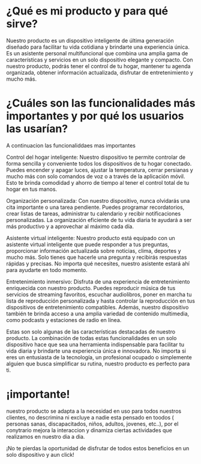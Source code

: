 # ¿Qué es mi producto y para qué sirve?

Nuestro producto es un dispositivo inteligente de última generación diseñado para facilitar tu vida cotidiana y brindarte una experiencia única. Es un asistente personal multifuncional que combina una amplia gama de características y servicios en un solo dispositivo elegante y compacto. Con nuestro producto, podrás tener el control de tu hogar, mantener tu agenda organizada, obtener información actualizada, disfrutar de entretenimiento y mucho más.

# ¿Cuáles son las funcionalidades más importantes y por qué los usuarios las usarían?

 A continuacion las funcionaliddaes mas importantes 

Control del hogar inteligente: Nuestro dispositivo te permite controlar de forma sencilla y conveniente todos los dispositivos de tu hogar conectado. Puedes encender y apagar luces, ajustar la temperatura, cerrar persianas y mucho más con solo comandos de voz o a través de la aplicación móvil. Esto te brinda comodidad y ahorro de tiempo al tener el control total de tu hogar en tus manos.

Organización personalizada: Con nuestro dispositivo, nunca olvidarás una cita importante o una tarea pendiente. Puedes programar recordatorios, crear listas de tareas, administrar tu calendario y recibir notificaciones personalizadas. La organización eficiente de tu vida diaria te ayudará a ser más productivo y a aprovechar al máximo cada día.

Asistente virtual inteligente: Nuestro producto está equipado con un asistente virtual inteligente que puede responder a tus preguntas, proporcionar información actualizada sobre noticias, clima, deportes y mucho más. Solo tienes que hacerle una pregunta y recibirás respuestas rápidas y precisas. No importa qué necesites, nuestro asistente estará ahí para ayudarte en todo momento.

Entretenimiento inmersivo: Disfruta de una experiencia de entretenimiento enriquecida con nuestro producto. Puedes reproducir música de tus servicios de streaming favoritos, escuchar audiolibros, poner en marcha tu lista de reproducción personalizada y hasta controlar la reproducción en tus dispositivos de entretenimiento compatibles. Además, nuestro dispositivo también te brinda acceso a una amplia variedad de contenido multimedia, como podcasts y estaciones de radio en línea.

Estas son solo algunas de las características destacadas de nuestro producto. La combinación de todas estas funcionalidades en un solo dispositivo hace que sea una herramienta indispensable para facilitar tu vida diaria y brindarte una experiencia única e innovadora. No importa si eres un entusiasta de la tecnología, un profesional ocupado o simplemente alguien que busca simplificar su rutina, nuestro producto es perfecto para ti. 

# ¡importante!

nuestro producto se adapta a la necesidad en uso para todos nuestros clientes, no descrimina ni excluye a nadie esta pensado en toodos ( personas sanas, discapacitados, niños, adultos, jovenes, etc..), por el conytrario mejora la interaccion y dinamiza ciertas actividades que realizamos en nuestro dia a dia.

¡No te pierdas la oportunidad de disfrutar de todos estos beneficios en un solo dispositivo y aun click! 

